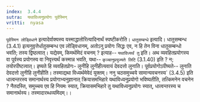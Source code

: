 ```yaml
---
index:  3.4.4
sutra:  यथाविध्यनुप्रयोगः पूर्वस्मिन्
vritti:  nyasa
---
```


`पूर्वस्मिन लोड्विधाने` इत्यादेर्वाक्यस्य यस्माद्धातोरित्यादिनार्थं स्पष्टीकरोति। `धातुसम्बन्धे` इत्यादि। धातुसम्बन्ध (3.4.1) इत्यनुवृत्तेर्धातुसम्बन्ध एव लोड्विधानम्, अतोऽनु प्रयोगः सिद्धः एव, न हि तेन विना धातुसम्बन्धो भवति; तस्य द्विष्ठत्वात्। यद्येवम्, किमर्थमिदं वचनम् ? इत्याह-- `यथाविध्यर्थं तु` इति। अथ व्यवहितप्रयोगस्य वा पूर्वस्य प्रयोगस्य वा निवृत्त्यर्थं कस्मान्न भवति, यथा-- `कृञ्चानुप्रयुज्यते लिटि` (3.1.40) इति ? न; तयोरपीष्टत्वात्। इष्यते हि व्यवहितप्रोगः- लुनीहि लुनीहीत्यवायं देवदत्तो लुनाति। पूर्वप्रयोगोऽपीष्यते-- लुनाति देवदत्तो लुनीहि लुनीहीति। तस्माद्यथा विध्यर्थमेवेदं युक्तम्। ननु चठसमुच्चये सामान्यवचनस्य` (3.4.5) इति धात्वन्तरस्य समानार्थस्य प्रयोगाभ्यनुज्ञानात् क्रियासमभिहारे यथाविध्यनुप्रयोगो भविष्यतीति, तत्किमनेन वचनेन ? नैतदस्ति, समुच्चय एव हि नियमः स्यात्, क्रियासमभिहारे तु यथाविध्यनुप्रयोगः स्यात्, धात्वन्तरस्य च समानार्थस्य। तस्मादारब्धव्यमिदम्।।

